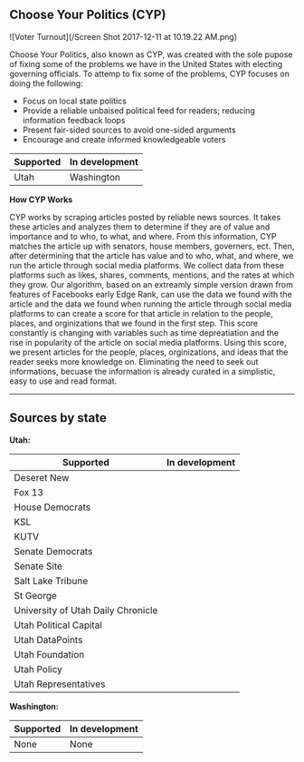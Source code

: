 ## Choose Your Politics (CYP)

![Voter Turnout](/Screen Shot 2017-12-11 at 10.19.22 AM.png)

Choose Your Politics, also known as CYP, was created with the sole pupose of fixing some of the problems we have in the     United States with electing governing officials. To attemp to fix some of the problems, CYP focuses on doing the following:

  * Focus on local state politics
  * Provide a reliable unbaised political feed for readers; reducing information feedback loops
  * Present fair-sided sources to avoid one-sided arguments
  * Encourage and create informed knowledgeable voters
  

**Supported** | **In development**
--- | ---
Utah | Washington

**How CYP Works**

CYP works by scraping articles posted by reliable news sources. It takes these articles and analyzes them to determine if they are of value and importance and to who, to what, and where. From this information, CYP matches the article up with senators, house members, governers, ect. Then, after determining that the article has value and to who, what, and where, we run the article through social media platforms. We collect data from these platforms such as likes, shares, comments, mentions, and the rates at which they grow. Our algorithm, based on an extreamly simple version drawn from features of Facebooks early Edge Rank, can use the data we found with the article and the data we found when running the article through social media platforms to can create a score for that article in relation to the people, places, and orginizations that we found in the first step. This score constantly is changing with variables such as time depreatiation and the rise in popularity of the article on social media platforms. Using this score, we present articles for the people, places, orginizations, and ideas that the reader seeks more knowledge on. Eliminating the need to seek out informations, becuase the information is already curated in a simplistic, easy to use and read format.



---

## Sources by state
 
**Utah:**
 
**Supported** | **In development**
--- | ---
Deseret New | 
Fox 13 | 
House Democrats | 
KSL | 
KUTV | 
Senate Democrats | 
Senate Site | 
Salt Lake Tribune | 
St George | 
University of Utah Daily Chronicle | 
Utah Political Capital | 
Utah DataPoints | 
Utah Foundation | 
Utah Policy | 
Utah Representatives | 


**Washington:**

**Supported** | **In development**
--- | ---
None | None
